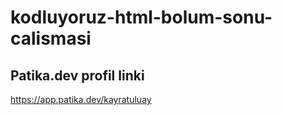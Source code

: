 # kodluyoruz-html-bolum-sonu-calismasi

## Patika.dev profil linki

https://app.patika.dev/kayratuluay
